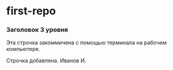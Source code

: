 ﻿# first-repo

### Заголовок 3 уровня

Эта строчка закоммичена с помощью терминала на рабочем компьютере.

Строчка добавлена. Иванов И.
